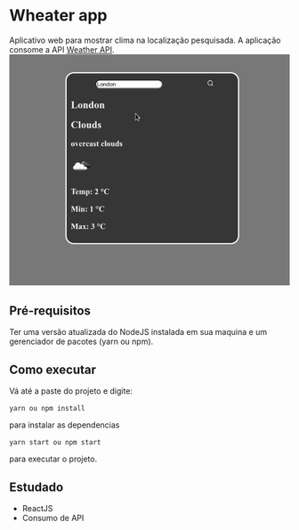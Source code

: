 # Wheater app
Aplicativo web para mostrar clima na localização pesquisada. A aplicação consome a API [Weather API](https://openweathermap.org/api).
<cetner><img src="/demo/wheater-app.gif"></center>

## Pré-requisitos
Ter uma versão atualizada do NodeJS instalada em sua maquina e um gerenciador de pacotes (yarn ou npm).

## Como executar
Vá até a paste do projeto e digite:
```
yarn ou npm install
```
para instalar as dependencias
```
yarn start ou npm start
```
para executar o projeto.

## Estudado
* ReactJS
* Consumo de API
